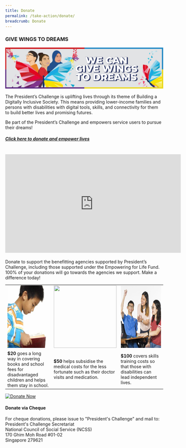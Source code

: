 ```yaml
---
title: Donate
permalink: /take-action/donate/
breadcrumb: Donate
---
```

### GIVE WINGS TO DREAMS

![Donate Banner](/images/Donate_page.jpg "Donate Banner")

The President’s Challenge is uplifting lives through its theme of Building a Digitally Inclusive Society. This means providing lower-income families and persons with disabilities with digital tools, skills, and connectivity for them to build better lives and promising futures. 

Be part of the President’s Challenge and empowers service users to pursue their dreams!

##### [Click here to donate and empower lives](https://www.giving.sg/president-s-challenge)
 


 <br>
<div class="bp-youtube">
      <iframe width="560" height="315" src="https://www.youtube.com/embed/TmRRl--HJ6k" frameborder="0" allow="autoplay; encrypted-media" allowfullscreen></iframe>
</div>
 <br>
Donate to support the benefitting agencies supported by President’s Challenge, including those supported under the Empowering for Life Fund. 100% of your donations will go towards the agencies we support. Make a difference today! 

<table width="100%" cellpadding="10px" cellspacing="10px" border="0">
<tr><td width="33%" align="center"> <img src="/images/Donate-Story1.jpg" style="width:200px;height:200px;" alt="" border="0"> </td>
<td width="34%" align="center"> <img src="/images/person-seeing-doctor.jpg" style="width:200px;height:200px;" alt="" border="0"> </td>
<td width="33%" align="center"> <img src="/images/Donate-Story3a.jpg" style="width:200px;height:200px;" alt="" border="0"> </td></tr>
<tr><td><b>$20</b> goes a long way in covering books and school fees for disadvantaged children and helps them stay in school.</td>
<td><b>$50</b> helps subsidise the medical costs for the less fortunate such as their doctor visits and medication.</td>
<td><b>$100</b> covers skills training costs so that those with disabilities can lead independent lives.</td></tr></table>


[![Donate Now](/images/beneficiary1.jpg "Donate Now")](https://www.giving.sg/president-s-challenge)

#### Donate via Cheque
For cheque donations, please issue to "President's Challenge" and mail to:  
President's Challenge Secretariat  
National Council of Social Service (NCSS)  
170 Ghim Moh Road #01-02  
Singapore 279621